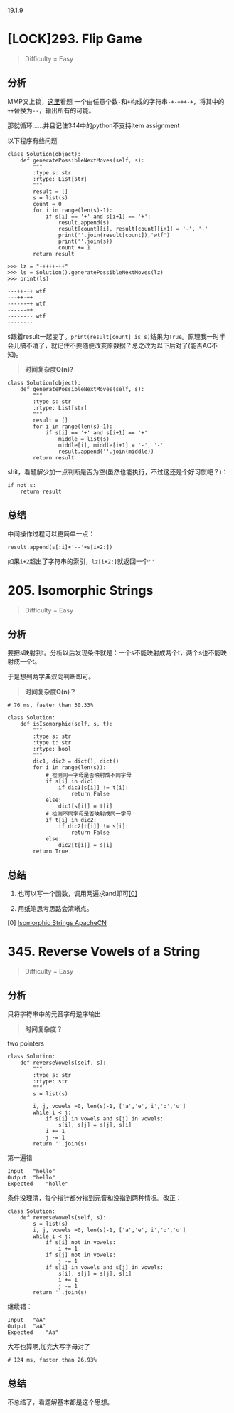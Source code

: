 19.1.9

# [LOCK]293. Flip Game
> Difficulty = Easy

## 分析

MMP又上锁，[这里](http://www.cnblogs.com/grandyang/p/5224896.html)看题
一个由任意个数`-`和`+`构成的字符串`-+-+++-+`，将其中的`++`替换为`--`，输出所有的可能。

那就循环……并且记住344中的python不支持item assignment

以下程序有些问题
```
class Solution(object):
	def generatePossibleNextMoves(self, s):
		"""
		:type s: str
		:rtype: List[str]
		"""
		result = []
		s = list(s)
		count = 0
		for i in range(len(s)-1):
			if s[i] == '+' and s[i+1] == '+':
				result.append(s)
				result[count][i], result[count][i+1] = '-', '-'
				print(''.join(result[count]),'wtf')
				print(''.join(s))
				count += 1
		return result
```

```
>>> lz = "-++++-++"
>>> ls = Solution().generatePossibleNextMoves(lz)
>>> print(ls)

---++-++ wtf
---++-++
------++ wtf
------++
-------- wtf
--------
```
s跟着result一起变了。`print(result[count] is s)`结果为`True`。原理我一时半会儿搞不清了，就记住不要随便改变原数据？总之改为以下后对了(能否AC不知)。


> **时间复杂度O(n)?**

```
class Solution(object):
	def generatePossibleNextMoves(self, s):
		"""
		:type s: str
		:rtype: List[str]
		"""
		result = []
		for i in range(len(s)-1):
			if s[i] == '+' and s[i+1] == '+':
				middle = list(s)
				middle[i], middle[i+1] = '-', '-'
				result.append(''.join(middle))
		return result
```

shit，看题解少加一点判断是否为空(虽然也能执行，不过这还是个好习惯吧？)：
```
if not s:
    return result
```

## 总结

中间操作过程可以更简单一点：
```
result.append(s[:i]+'--'+s[i+2:])
```
如果`i+2`超出了字符串的索引，`lz[i+2:]`就返回一个`''`


# 205. Isomorphic Strings
> Difficulty = Easy

## 分析

要把s映射到t。分析以后发现条件就是：一个s不能映射成两个t，两个s也不能映射成一个t。

于是想到两字典双向判断即可。

> **时间复杂度O(n)？**

```
# 76 ms, faster than 30.33%

class Solution:
	def isIsomorphic(self, s, t):
		"""
		:type s: str
		:type t: str
		:rtype: bool
		"""
		dic1, dic2 = dict(), dict()
		for i in range(len(s)):
			# 检测同一字母是否映射成不同字母
			if s[i] in dic1:
				if dic1[s[i]] != t[i]:
					return False
			else:
				dic1[s[i]] = t[i]
			# 检测不同字母是否映射成同一字母
			if t[i] in dic2:
				if dic2[t[i]] != s[i]:
					return False
			else:
				dic2[t[i]] = s[i]
		return True
```

## 总结

1. 也可以写一个函数，调用两遍求and即可[[0]](https://github.com/apachecn/awesome-algorithm/blob/master/docs/Leetcode_Solutions/Python/205._isomorphic_strings.md)

2. 用纸笔思考思路会清晰点。

[0] [Isomorphic Strings ApacheCN](https://github.com/apachecn/awesome-algorithm/blob/master/docs/Leetcode_Solutions/Python/205._isomorphic_strings.md)

# 345. Reverse Vowels of a String
> Difficulty = Easy

## 分析

只将字符串中的元音字母逆序输出

> **时间复杂度？**

two pointers
```
class Solution:
	def reverseVowels(self, s):
		"""
		:type s: str
		:rtype: str
		"""
		s = list(s)

		i, j, vowels =0, len(s)-1, ['a','e','i','o','u']
		while i < j:
			if s[i] in vowels and s[j] in vowels:
				s[i], s[j] = s[j], s[i]
			i += 1
			j -= 1
		return ''.join(s)
```

第一遍错
```
Input	"hello"
Output	"hello"
Expected	"holle"
```

条件没理清，每个指针都分指到元音和没指到两种情况。改正：
```
class Solution:
	def reverseVowels(self, s):
		s = list(s)
		i, j, vowels =0, len(s)-1, ['a','e','i','o','u']
		while i < j:
			if s[i] not in vowels:
				i += 1
			if s[j] not in vowels:
				j -= 1
			if s[i] in vowels and s[j] in vowels:
				s[i], s[j] = s[j], s[i]
				i += 1
				j -= 1
		return ''.join(s)
```

继续错：
```
Input	"aA"
Output	"aA"
Expected	"Aa"
```

大写也算啊,加完大写字母对了
```
# 124 ms, faster than 26.93%
```

## 总结

不总结了，看题解基本都是这个思想。
